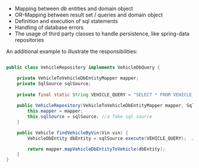 * Mapping between db entities and domain object
* OR-Mapping between result set / queries and domain object
* Definition and execution of sql statements
* Handling of database errors
* The usage of third party classes to handle persistence, like spring-data repositories

An additional example to illustrate the responsibilities:

```java

public class VehicleRepository implements VehicleDbQuery {

    private VehicleToVehicleDbEntityMapper mapper;
    private SqlSource sqlSource;
    
    private final static String VEHICLE_QUERY = "SELECT * FROM VEHICLE_TBL";
    
    public VehicleRepository(VehicleToVehicleDbEntityMapper mapper, SqlSource sqlSource) {
        this.mapper = mapper;
        this.sqlSource = sqlSource; //a fake sql source
    }

    public Vehicle findVehicleByVin(Vin vin) {
        VehicleDbEntity dbEntity = sqlSource.execute(VEHICLE_QUERY);  // a fake sql execution

        return mapper.mapVehicleDbEntityToVehicle(dbEntity);
    }
}

```